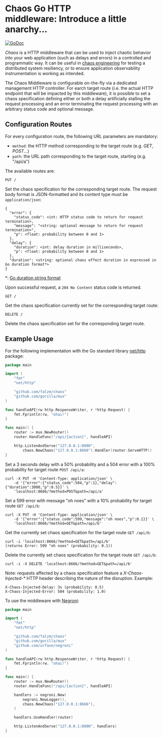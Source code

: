 # Chaos Go HTTP middleware: Introduce a little anarchy...

[![GoDoc](https://godoc.org/github.com/falzm/chaos?status.svg)](https://godoc.org/github.com/falzm/chaos)

*Chaos* is a HTTP middleware that can be used to inject chaotic behavior into your web application (such as delays and errors) in a controlled and programmatic way. It can be useful in [chaos engineering](https://principlesofchaos.org/) for testing a distributed system resiliency, or to ensure application observability instrumentation is working as intended.

The Chaos Middleware is configurable on-the-fly via a dedicated management HTTP controller. For earch target route (i.e. the actual HTTP endpoint that will be impacted by this middleware), it is possible to set a chaos specification defining either or both a delay artificially stalling the request processing and an error terminating the request processing with an arbitrary status code and optional message.

## Configuration Routes

For every configuration route, the following URL parameters are mandatory:

* `method`: the HTTP method corresponding to the target route (e.g. *GET*, *POST*...)
* `path`: the URL path corresponding to the target route, starting (e.g. "/api/a")

The available routes are:

```
PUT /
```

Set the chaos specification for the corresponding target route. The request body format is JSON-formatted and its content type must be `application/json`:

```
{
  "error": {
    "status_code": <int: HTTP status code to return for request termination>,
    "message": "<string: optional message to return for request termination>",
    "p": <float: probability between 0 and 1>
  },
  "delay": {
    "duration": <int: delay duration in milliseconds>,
    "p": <float: probability between 0 and 1>
  },
  "duration": <string: optional chaos effect duration in expressed in Go duration format*>
}
```

\*: [Go duration string format](https://godoc.org/time#ParseDuration)

Upon successful request, a `204 No Content` status code is returned.

```
GET /
```

Get the chaos specification currently set for the corresponding target route:

```
DELETE /
```

Delete the chaos specification set for the corresponding target route.

## Example Usage

For the following implementation with the Go standard library [net/http](https://godoc.org/net/http) package:

```go
package main

import (
	"fmt"
	"net/http"

	"github.com/falzm/chaos"
	"github.com/gorilla/mux"
)

func handleAPI(rw http.ResponseWriter, r *http.Request) {
	fmt.Fprintln(rw, "ohai!")
}

func main() {
	router := mux.NewRouter()
	router.HandleFunc("/api/{action}", handleAPI)

	http.ListenAndServe("127.0.0.1:8000",
		chaos.NewChaos("127.0.0.1:8666").Handler(router.ServeHTTP))
}

```

Set a 3 seconds delay with a 50% probability and a 504 error with a 100% probability for target route `POST /api/a`:

```
curl -X PUT -H 'Content-Type: application/json' \
	-d '{"error":{"status_code":504,"p":1},"delay":{"duration":3000,"p":0.5}}' \
	'localhost:8666/?method=POST&path=/api/a'
```

Set a 599 error with message "oh noes" with a 10% probability for target route `GET /api/b`:

```
curl -X PUT -H 'Content-Type: application/json' \
	-d '{"error":{"status_code":599,"message":"oh noes","p":0.1}}' \
	'localhost:8666/?method=GET&path=/api/b'
```

Get the currently set chaos specification for the target route `GET /api/b`:

```
curl -i 'localhost:8666/?method=GET&path=/api/b'
(returns Error: 599 "oh noes" (probability: 0.1))
```

Delete the currently set chaos specification for the target route `GET /api/b`:

```
curl -i -X DELETE 'localhost:8666/?method=GET&path=/api/b'
```

Note: requests affected by a chaos specification feature a *X-Chaos-Injected-\** HTTP header describing the nature of the disruption. Example:

```
X-Chaos-Injected-Delay: 3s (probability: 0.5)
X-Chaos-Injected-Error: 504 (probability: 1.0)
```

To use the middleware with [Negroni](https://github.com/urfave/negroni):

```go
package main

import (
	"fmt"
	"net/http"

	"github.com/falzm/chaos"
	"github.com/gorilla/mux"
	"github.com/urfave/negroni"
)

func handleAPI(rw http.ResponseWriter, r *http.Request) {
	fmt.Fprintln(rw, "ohai!")
}

func main() {
	router := mux.NewRouter()
	router.HandleFunc("/api/{action}", handleAPI)

	handlers := negroni.New(
		negroni.NewLogger(),
		chaos.NewChaos("127.0.0.1:8666"),
	)

	handlers.UseHandler(router)

	http.ListenAndServe("127.0.0.1:8000", handlers)
}
```
